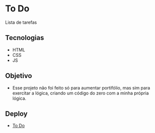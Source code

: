 # To Do

Lista de tarefas

## Tecnologias

- HTML
- CSS
- JS

## Objetivo
- Esse projeto não foi feito só para aumentar portifólio, mas sim para exercitar a lógica, criando um código do zero com a minha própria lógica.

## Deploy
- [To Do](https://todo-list-two-roan.vercel.app/)

